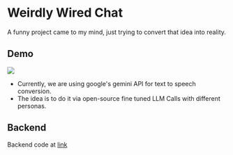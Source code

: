 # Weirdly Wired Chat

A funny project came to my mind, just trying to convert that idea into reality.

## Demo

![](weird_demo.gif)

- Currently, we are using google's gemini API for text to speech conversion.
- The idea is to do it via open-source fine tuned LLM Calls with different personas.

## Backend

Backend code at [link](https://github.com/aj-jaiswal007/WeirdlyWired.CoreAPIs)
